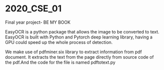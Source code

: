 # 2020_CSE_01
Final year project- BE MY BOOK

EasyOCR is a python package that allows the image to be converted to text. EasyOCR is built with Python and Pytorch deep learning library, having a GPU could speed up the whole process of detection.

We make use of pdfminer.six library to extract information from pdf document. It extracts the text from the page directly from source code of the pdf.And the code for the file is named pdftotext.py
